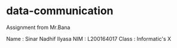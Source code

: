 # data-communication
Assignment from Mr.Bana

Name : Sinar Nadhif Ilyasa
NIM : L200164017
Class : Informatic's X

